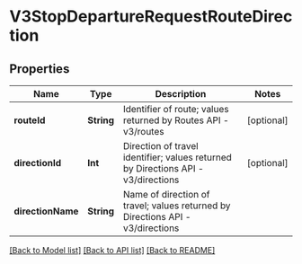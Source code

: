 # V3StopDepartureRequestRouteDirection

## Properties
Name | Type | Description | Notes
------------ | ------------- | ------------- | -------------
**routeId** | **String** | Identifier of route; values returned by Routes API - v3/routes | [optional] 
**directionId** | **Int** | Direction of travel identifier; values returned by Directions API - v3/directions | [optional] 
**directionName** | **String** | Name of direction of travel; values returned by Directions API - v3/directions | 

[[Back to Model list]](../README.md#documentation-for-models) [[Back to API list]](../README.md#documentation-for-api-endpoints) [[Back to README]](../README.md)


